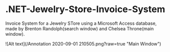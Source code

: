 # .NET-Jewelry-Store-Invoice-System

Invoice System for a Jewelry STore using a Microsoft Access database, made by Brenton Randolph(search window) and Chelsea Throne(main window).

![Alt text](/Annotation 2020-09-01 210505.png?raw=true "Main Window")
